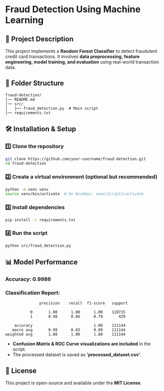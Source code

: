# Fraud Detection Using Machine Learning  

## 📌 Project Description  
This project implements a **Random Forest Classifier** to detect fraudulent credit card transactions. It involves **data preprocessing, feature engineering, model training, and evaluation** using real-world transaction data.

## 📂 Folder Structure  
```
fraud-detection/
│── README.md
│── src/
│   ├── fraud_detection.py  # Main script
│── requirements.txt
```

## 🛠️ Installation & Setup  

### **1️⃣ Clone the repository**  
```sh
git clone https://github.com/your-username/fraud-detection.git
cd fraud-detection
```

### **2️⃣ Create a virtual environment (optional but recommended)**  
```sh
python -m venv venv
source venv/bin/activate  # On Windows: venv\Scripts\activate
```

### **3️⃣ Install dependencies**  
```sh
pip install -r requirements.txt
```

### **4️⃣ Run the script**  
```sh
python src/fraud_detection.py
```

## 📊 Model Performance  

### **Accuracy:** 0.9986  

### **Classification Report:**  
```
               precision    recall  f1-score   support

           0       1.00      1.00      1.00    110715
           1       0.98      0.66      0.79       429

    accuracy                           1.00    111144
   macro avg       0.99      0.83      0.89    111144
weighted avg       1.00      1.00      1.00    111144
```

- **Confusion Matrix & ROC Curve visualizations are included** in the script.
- The processed dataset is saved as **'processed_dataset.csv'**.

## 📜 License  
This project is open-source and available under the **MIT License**.

